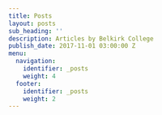 ```yaml
---
title: Posts
layout: posts
sub_heading: ''
description: Articles by Belkirk College
publish_date: 2017-11-01 03:00:00 Z
menu:
  navigation:
    identifier: _posts
    weight: 4
  footer:
    identifier: _posts
    weight: 2
---
```


